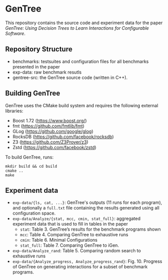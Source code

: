 # GenTree

This repository contains the source code and experiment data for the paper *GenTree: Using Decision Trees to Learn Interactions for Configurable Software*.

## Repository Structure
+ benchmarks: testsuites and configuration files for all benchmarks presented in the paper
+ exp-data: raw benchmark resutls
+ gentree-src: the GenTree source code (written in C++).

## Building GenTree
GenTree uses the CMake build system and requires the following external libraries:
- Boost 1.72 (https://www.boost.org/)
- fmt (https://github.com/fmtlib/fmt)
- GLog (https://github.com/google/glog)
- RocksDB (https://github.com/facebook/rocksdb)
- Z3 (https://github.com/Z3Prover/z3)
- Zstd (https://github.com/facebook/zstd)

To build GenTree, runs:
```shell script
mkdir build && cd build
cmake ..
make
```

## Experiment data
- `exp-data/{ls, cat, ...}`: GenTree's outputs (11 runs for each program), and optionally a `full.txt` file containing the results generated using all configuration space.
- `exp-data/Analyze/{stat, mcc, cmin, stat_full}`: aggregated experiment data that is used to fill in tables in the paper
  + `stat`: Table 3. GenTree’s results for the benchmark programs shown 
  + `mcc`: Table 4. Comparing GenTree to exhaustive runs
  + `cmin`: Table 6. Minimal Configurations
  + `stat_full`: Table 7. Comparing GenTree to iGen.
- `exp-data/Analyze_rand`: Table 5. Comparing random search to exhaustive runs
- `exp-data/{Analyze_progress, Analyze_progress_rand}`: Fig. 10. Progress of GenTree on generating interactions for a subset of benchmark programs.